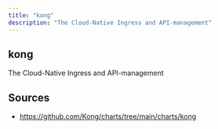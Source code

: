 ```yaml
---
title: "kong"
description: "The Cloud-Native Ingress and API-management"
---
```


## kong

The Cloud-Native Ingress and API-management

## Sources

- https://github.com/Kong/charts/tree/main/charts/kong
